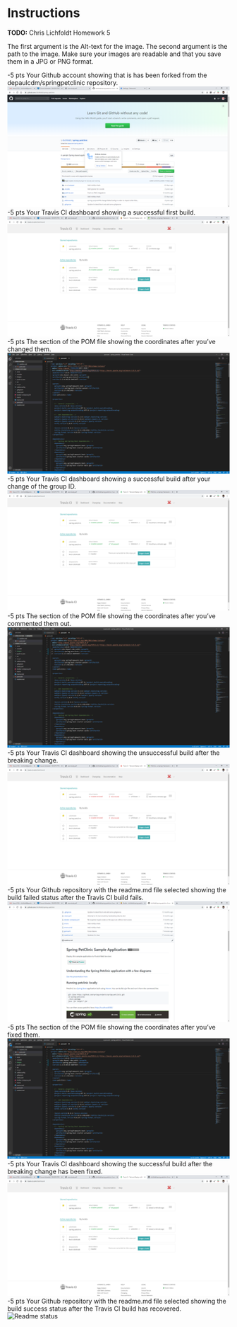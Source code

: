 # Instructions
**TODO:** Chris Lichfoldt  Homework 5




The first argument is the Alt-text for the image. The second argument is the path to the image. Make sure your images are readable and that you save them in a JPG or PNG format.

-5 pts Your Github account showing that is has been forked from the depaulcdm/springpetclinic repository. 
![GitHub Account showing Forked ](images/HW5_01.png)
-5 pts Your Travis CI dashboard showing a successful first build. 
![Travis CI Success Build ](images/HW5_02.png)
-5 pts The section of the POM file showing the coordinates after you’ve changed them. 
![POM file updates ofr coordinates ](images/HW5_03.png)
-5 pts Your Travis CI dashboard showing a successful build after your change of the group ID. 
![Travis CI Success Build ](images/HW5_04.png)
-5 pts The section of the POM file showing the coordinates after you’ve commented them out. 
![Commented out Coordinates ](images/HW5_05.png)
-5 pts Your Travis CI dashboard showing the unsuccessful build after the breaking change. 
![Travis CI status broke ](images/HW5_06.png)
-5 pts Your Github repository with the readme.md file selected showing the build failed status after the Travis CI build fails. 
![GitHub repository failed ](images/HW5_07.png)
-5 pts The section of the POM file showing the coordinates after you’ve fixed them. 
![Fixed coordinates ](images/HW5_08.png)
-5 pts Your Travis CI dashboard showing the successful build after the breaking change has been fixed. 
![Travis CI Succesful build ](images/HW5_09.png)
-5 pts Your Github repository with the readme.md file selected showing the build success status after the Travis CI build has recovered.
![Readme status  ](images/HW5_10.png)


